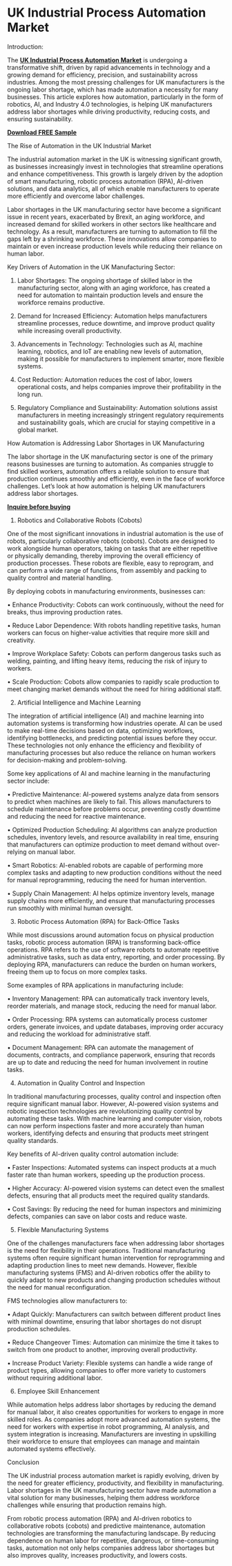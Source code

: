 # UK Industrial Process Automation Market

Introduction:

The **[UK Industrial Process Automation Market](https://www.nextmsc.com/report/uk-industrial-process-automation-market)** is undergoing a transformative shift, driven by rapid advancements in technology and a growing demand for efficiency, precision, and sustainability across industries. Among the most pressing challenges for UK manufacturers is the ongoing labor shortage, which has made automation a necessity for many businesses. This article explores how automation, particularly in the form of robotics, AI, and Industry 4.0 technologies, is helping UK manufacturers address labor shortages while driving productivity, reducing costs, and ensuring sustainability.

**[Download FREE Sample](https://www.nextmsc.com/uk-industrial-process-automation-market/request-sample)**

The Rise of Automation in the UK Industrial Market

The industrial automation market in the UK is witnessing significant growth, as businesses increasingly invest in technologies that streamline operations and enhance competitiveness. This growth is largely driven by the adoption of smart manufacturing, robotic process automation (RPA), AI-driven solutions, and data analytics, all of which enable manufacturers to operate more efficiently and overcome labor challenges.

Labor shortages in the UK manufacturing sector have become a significant issue in recent years, exacerbated by Brexit, an aging workforce, and increased demand for skilled workers in other sectors like healthcare and technology. As a result, manufacturers are turning to automation to fill the gaps left by a shrinking workforce. These innovations allow companies to maintain or even increase production levels while reducing their reliance on human labor.

Key Drivers of Automation in the UK Manufacturing Sector:

1.	Labor Shortages: The ongoing shortage of skilled labor in the manufacturing sector, along with an aging workforce, has created a need for automation to maintain production levels and ensure the workforce remains productive.

2.	Demand for Increased Efficiency: Automation helps manufacturers streamline processes, reduce downtime, and improve product quality while increasing overall productivity.

3.	Advancements in Technology: Technologies such as AI, machine learning, robotics, and IoT are enabling new levels of automation, making it possible for manufacturers to implement smarter, more flexible systems.

4.	Cost Reduction: Automation reduces the cost of labor, lowers operational costs, and helps companies improve their profitability in the long run.

5.	Regulatory Compliance and Sustainability: Automation solutions assist manufacturers in meeting increasingly stringent regulatory requirements and sustainability goals, which are crucial for staying competitive in a global market.


How Automation is Addressing Labor Shortages in UK Manufacturing

The labor shortage in the UK manufacturing sector is one of the primary reasons businesses are turning to automation. As companies struggle to find skilled workers, automation offers a reliable solution to ensure that production continues smoothly and efficiently, even in the face of workforce challenges. Let’s look at how automation is helping UK manufacturers address labor shortages.

**[Inquire before buying](https://www.nextmsc.com/uk-industrial-process-automation-market/inquire-before-buying)**

1. Robotics and Collaborative Robots (Cobots)

One of the most significant innovations in industrial automation is the use of robots, particularly collaborative robots (cobots). Cobots are designed to work alongside human operators, taking on tasks that are either repetitive or physically demanding, thereby improving the overall efficiency of production processes. These robots are flexible, easy to reprogram, and can perform a wide range of functions, from assembly and packing to quality control and material handling.

By deploying cobots in manufacturing environments, businesses can:

•	Enhance Productivity: Cobots can work continuously, without the need for breaks, thus improving production rates.

•	Reduce Labor Dependence: With robots handling repetitive tasks, human workers can focus on higher-value activities that require more skill and creativity.

•	Improve Workplace Safety: Cobots can perform dangerous tasks such as welding, painting, and lifting heavy items, reducing the risk of injury to workers.

•	Scale Production: Cobots allow companies to rapidly scale production to meet changing market demands without the need for hiring additional staff.

2. Artificial Intelligence and Machine Learning

The integration of artificial intelligence (AI) and machine learning into automation systems is transforming how industries operate. AI can be used to make real-time decisions based on data, optimizing workflows, identifying bottlenecks, and predicting potential issues before they occur. These technologies not only enhance the efficiency and flexibility of manufacturing processes but also reduce the reliance on human workers for decision-making and problem-solving.

Some key applications of AI and machine learning in the manufacturing sector include:

•	Predictive Maintenance: AI-powered systems analyze data from sensors to predict when machines are likely to fail. This allows manufacturers to schedule maintenance before problems occur, preventing costly downtime and reducing the need for reactive maintenance.

•	Optimized Production Scheduling: AI algorithms can analyze production schedules, inventory levels, and resource availability in real time, ensuring that manufacturers can optimize production to meet demand without over-relying on manual labor.


•	Smart Robotics: AI-enabled robots are capable of performing more complex tasks and adapting to new production conditions without the need for manual reprogramming, reducing the need for human intervention.

•	Supply Chain Management: AI helps optimize inventory levels, manage supply chains more efficiently, and ensure that manufacturing processes run smoothly with minimal human oversight.

3. Robotic Process Automation (RPA) for Back-Office Tasks

While most discussions around automation focus on physical production tasks, robotic process automation (RPA) is transforming back-office operations. RPA refers to the use of software robots to automate repetitive administrative tasks, such as data entry, reporting, and order processing. By deploying RPA, manufacturers can reduce the burden on human workers, freeing them up to focus on more complex tasks.

Some examples of RPA applications in manufacturing include:

•	Inventory Management: RPA can automatically track inventory levels, reorder materials, and manage stock, reducing the need for manual labor.

•	Order Processing: RPA systems can automatically process customer orders, generate invoices, and update databases, improving order accuracy and reducing the workload for administrative staff.

•	Document Management: RPA can automate the management of documents, contracts, and compliance paperwork, ensuring that records are up to date and reducing the need for human involvement in routine tasks.

4. Automation in Quality Control and Inspection

In traditional manufacturing processes, quality control and inspection often require significant manual labor. However, AI-powered vision systems and robotic inspection technologies are revolutionizing quality control by automating these tasks. With machine learning and computer vision, robots can now perform inspections faster and more accurately than human workers, identifying defects and ensuring that products meet stringent quality standards.

Key benefits of AI-driven quality control automation include:

•	Faster Inspections: Automated systems can inspect products at a much faster rate than human workers, speeding up the production process.

•	Higher Accuracy: AI-powered vision systems can detect even the smallest defects, ensuring that all products meet the required quality standards.

•	Cost Savings: By reducing the need for human inspectors and minimizing defects, companies can save on labor costs and reduce waste.

5. Flexible Manufacturing Systems

One of the challenges manufacturers face when addressing labor shortages is the need for flexibility in their operations. Traditional manufacturing systems often require significant human intervention for reprogramming and adapting production lines to meet new demands. However, flexible manufacturing systems (FMS) and AI-driven robotics offer the ability to quickly adapt to new products and changing production schedules without the need for manual reconfiguration.

FMS technologies allow manufacturers to:

•	Adapt Quickly: Manufacturers can switch between different product lines with minimal downtime, ensuring that labor shortages do not disrupt production schedules.

•	Reduce Changeover Times: Automation can minimize the time it takes to switch from one product to another, improving overall productivity.

•	Increase Product Variety: Flexible systems can handle a wide range of product types, allowing companies to offer more variety to customers without requiring additional labor.

6. Employee Skill Enhancement

While automation helps address labor shortages by reducing the demand for manual labor, it also creates opportunities for workers to engage in more skilled roles. As companies adopt more advanced automation systems, the need for workers with expertise in robot programming, AI analysis, and system integration is increasing. Manufacturers are investing in upskilling their workforce to ensure that employees can manage and maintain automated systems effectively.

Conclusion

The UK industrial process automation market is rapidly evolving, driven by the need for greater efficiency, productivity, and flexibility in manufacturing. Labor shortages in the UK manufacturing sector have made automation a vital solution for many businesses, helping them address workforce challenges while ensuring that production remains high.

From robotic process automation (RPA) and AI-driven robotics to collaborative robots (cobots) and predictive maintenance, automation technologies are transforming the manufacturing landscape. By reducing dependence on human labor for repetitive, dangerous, or time-consuming tasks, automation not only helps companies address labor shortages but also improves quality, increases productivity, and lowers costs.




